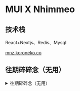 # MUI X Nhimmeo

## 技术栈

React+Nextjs、Redis、Mysql

[mnz.koroneko.co](https://mnz.koroneko.co/)

## 往期碎碎念（无用）

<details>
<summary>往期碎碎念（无用）</summary>

### Mysql2

连接池自动使用中不会自动释放连接

需要手动获取连接并手动安排定时销毁没用的连接

```ts
async get_connet() {
    const connect = await this.pool.getConnection()
    if (this.Timer[connect.threadId]) {
        clearTimeout(this.Timer[connect.threadId])
    }
    console.log(connect.threadId)
    this.Timer[connect.threadId] = setTimeout(() => {
        console.log("[RELEASED]")
        connect.destroy()
    }, 60000);
    return connect
}
```

但是这样从连接池取出连接之后需要手动放回连接池，否则迟早到达上限

```ts
const connect = await this.get_connet()
const [rows, fields] = await connect.query(sql, values);
connect.release()
return rows as mysql.RowDataPacket[];
```

`connection.release()` 当一个连接不需要使用时，使用该方法将其归还到连接池中

`connection.destroy()` 当一个连接不需要使用且需要从连接池中移除时，可以使用该方法

`pool.end()`当一个连接池不需要使用时，可以使用该方法关闭连接池

</details>
